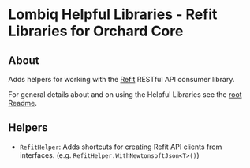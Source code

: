 # Lombiq Helpful Libraries - Refit Libraries for Orchard Core

## About

Adds helpers for working with the [Refit](https://github.com/reactiveui/refit) RESTful API consumer library.

For general details about and on using the Helpful Libraries see the [root Readme](../Readme.md).

## Helpers

- `RefitHelper`: Adds shortcuts for creating Refit API clients from interfaces. (e.g. `RefitHelper.WithNewtonsoftJson<T>()`)
